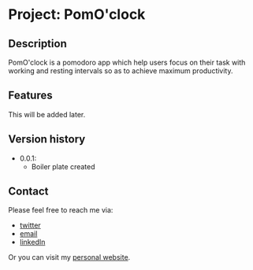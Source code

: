 # Project: PomO'clock 
## Description
PomO'clock is a pomodoro app which help users focus on their task with working and resting intervals so as to achieve maximum productivity. 


## Features
This will be added later.


## Version history
* 0.0.1:
  * Boiler plate created


## Contact
Please feel free to reach me via:
 * [twitter](https://twitter.com/EddieLewis_92) 
 * [email](eddie.thinhle@outlook.com)
 * [linkedIn](https://www.linkedin.com/in/thinhle-eddie/)
  
Or you can visit my [personal website](www.teddlecodes.com).
